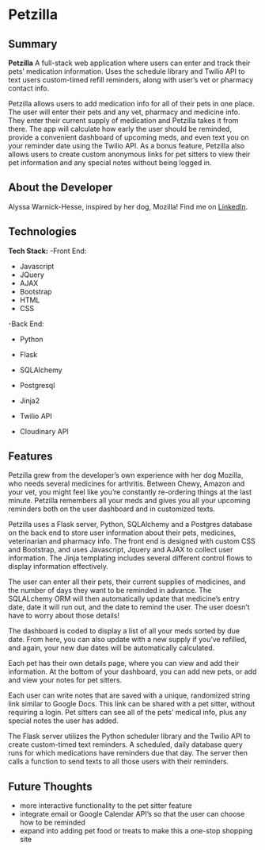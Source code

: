 # Petzilla




## Summary

**Petzilla**  A full-stack web application where users can enter and track their pets’ medication information. Uses the schedule library and Twilio API to text users custom-timed refill reminders, along with user’s vet or pharmacy contact info.

Petzilla allows users to add medication info for all of their pets in one place. The user will enter their pets and any vet, pharmacy and medicine info. They enter their current supply of medication and Petzilla takes it from there. The app will calculate how early the user should be reminded, provide a convenient dashboard of upcoming meds, and even text you on your reminder date using the Twilio API. As a bonus feature, Petzilla also allows users to create custom anonymous links for pet sitters to view their pet information and any special notes without being logged in.

## About the Developer

Alyssa Warnick-Hesse, inspired by her dog, Mozilla! Find me on [LinkedIn](https://www.linkedin.com/in/alyssa-warnick).


## Technologies

**Tech Stack:**
-Front End:
- Javascript
- JQuery
- AJAX
- Bootstrap
- HTML
- CSS

-Back End:
- Python
- Flask
- SQLAlchemy
- Postgresql
- Jinja2

- Twilio API
- Cloudinary API


## Features

Petzilla grew from the developer’s own experience with her dog Mozilla, who needs several medicines for arthritis.  Between Chewy, Amazon and your vet,  you might feel like you’re constantly re-ordering things at the last minute. Petzilla remembers all your meds and gives you all your upcoming reminders both on the user dashboard and in customized texts.

Petzilla uses a Flask server, Python, SQLAlchemy and a Postgres database  on the back end to store user information about their pets, medicines, veterinarian and pharmacy info.  The  front end is designed with custom CSS and Bootstrap, and uses Javascript, Jquery and AJAX to collect user information.  The Jinja templating includes several different control flows to display information effectively.

The user can enter all their pets, their current supplies of medicines, and the number of days they want to be reminded in advance.  The SQLALchemy ORM  will then automatically update that medicine’s entry date, date it will run out, and the date to remind the user.  The user doesn’t have to worry about those details!

The dashboard is coded to display a list of all your meds sorted by due date.  From here, you can also update with a new supply if you’ve refilled, and again, your new due dates will be automatically calculated.

Each pet has their own details page, where you can view and add their information.   At the bottom of your dashboard, you can add new pets, or add and view your notes for pet sitters.

Each user can write notes that are saved with a unique, randomized string link similar to Google Docs.  This link can be shared with a pet sitter, without requiring a login. Pet sitters can see all of the pets’ medical info, plus any special notes the user has added.

The Flask server utilizes the Python scheduler library and the Twilio API to create custom-timed text reminders.  A scheduled, daily database query runs for which medications have reminders due that day.  The server then calls a function to send texts to all those users with their reminders.  





















## Future Thoughts

- more interactive functionality to the pet sitter feature
- integrate email or Google Calendar API’s so that the user can choose how to be reminded
-   expand into adding pet food or treats to make this a one-stop shopping site
